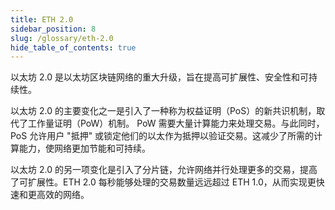 ```yaml
---
title: ETH 2.0
sidebar_position: 8
slug: /glossary/eth-2.0
hide_table_of_contents: true
---
```


以太坊 2.0 是以太坊区块链网络的重大升级，旨在提高可扩展性、安全性和可持续性。

以太坊 2.0 的主要变化之一是引入了一种称为权益证明（PoS）的新共识机制，取代了工作量证明（PoW）机制。 PoW 需要大量计算能力来处理交易。与此同时，PoS 允许用户 "抵押" 或锁定他们的以太作为抵押以验证交易。这减少了所需的计算能力，使网络更加节能和可持续。

以太坊 2.0 的另一项变化是引入了分片链，允许网络并行处理更多的交易，提高了可扩展性。ETH 2.0 每秒能够处理的交易数量远远超过 ETH 1.0，从而实现更快速和更高效的网络。